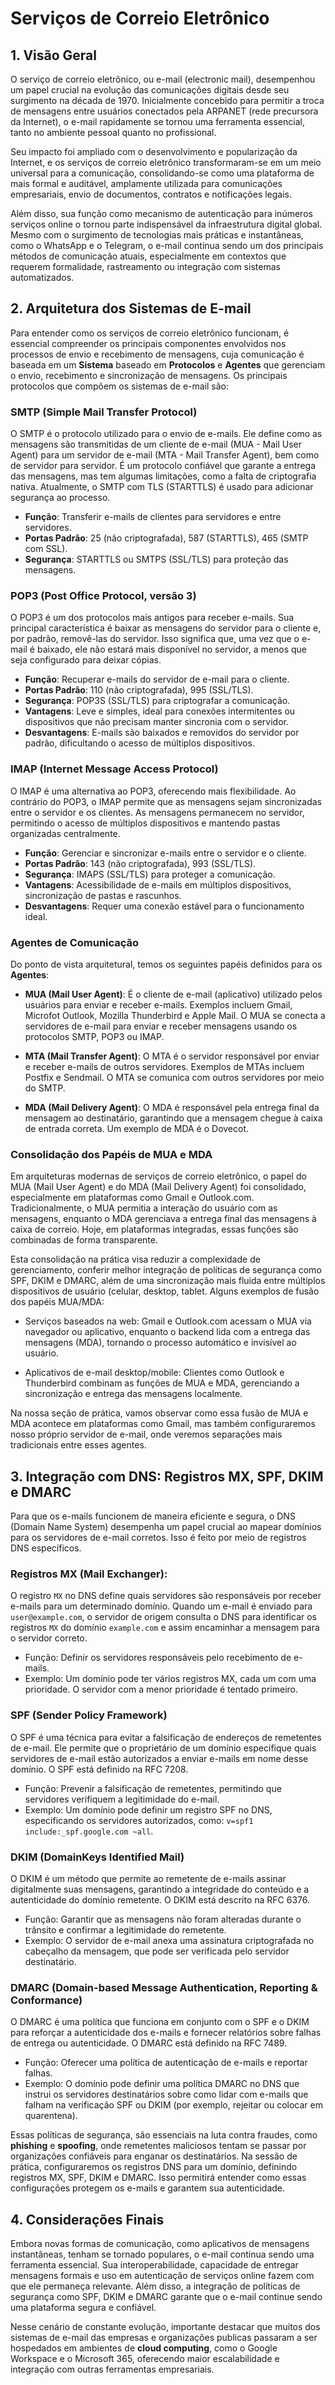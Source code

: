 # Serviços de Correio Eletrônico  

## 1. Visão Geral

O serviço de correio eletrônico, ou e-mail (electronic mail), desempenhou um papel crucial na evolução das comunicações digitais desde seu surgimento na década de 1970. Inicialmente concebido para permitir a troca de mensagens entre usuários conectados pela ARPANET (rede precursora da Internet), o e-mail rapidamente se tornou uma ferramenta essencial, tanto no ambiente pessoal quanto no profissional. 

Seu impacto foi ampliado com o desenvolvimento e popularização da Internet, e os serviços de correio eletrônico transformaram-se em um meio universal para a comunicação, consolidando-se como uma plataforma de mais formal e auditável, amplamente utilizada para comunicações empresariais, envio de documentos, contratos e notificações legais. 

Além disso, sua função como mecanismo de autenticação para inúmeros serviços online o tornou parte indispensável da infraestrutura digital global. Mesmo com o surgimento de tecnologias mais práticas e instantâneas, como o WhatsApp e o Telegram, o e-mail continua sendo um dos principais métodos de comunicação atuais, especialmente em contextos que requerem formalidade, rastreamento ou integração com sistemas automatizados.

## 2. Arquitetura dos Sistemas de E-mail

Para entender como os serviços de correio eletrônico funcionam, é essencial compreender os principais componentes envolvidos nos processos de envio e recebimento de mensagens, cuja comunicação é baseada em um **Sistema** baseado em **Protocolos** e **Agentes** que gerenciam o envio, recebimento e sincronização de mensagens. Os principais protocolos que compõem os sistemas de e-mail são:  

### SMTP (Simple Mail Transfer Protocol)

O SMTP é o protocolo utilizado para o envio de e-mails. Ele define como as mensagens são transmitidas de um cliente de e-mail (MUA - Mail User Agent) para um servidor de e-mail (MTA - Mail Transfer Agent), bem como de servidor para servidor. É um protocolo confiável que garante a entrega das mensagens, mas tem algumas limitações, como a falta de criptografia nativa. Atualmente, o SMTP com TLS (STARTTLS) é usado para adicionar segurança ao processo.

- **Função**: Transferir e-mails de clientes para servidores e entre servidores.
- **Portas Padrão**: 25 (não criptografada), 587 (STARTTLS), 465 (SMTP com SSL).
- **Segurança**: STARTTLS ou SMTPS (SSL/TLS) para proteção das mensagens.

### POP3 (Post Office Protocol, versão 3)

O POP3 é um dos protocolos mais antigos para receber e-mails. Sua principal característica é baixar as mensagens do servidor para o cliente e, por padrão, removê-las do servidor. Isso significa que, uma vez que o e-mail é baixado, ele não estará mais disponível no servidor, a menos que seja configurado para deixar cópias.

- **Função**: Recuperar e-mails do servidor de e-mail para o cliente.
- **Portas Padrão**: 110 (não criptografada), 995 (SSL/TLS).
- **Segurança**: POP3S (SSL/TLS) para criptografar a comunicação.
- **Vantagens**: Leve e simples, ideal para conexões intermitentes ou dispositivos que não precisam manter sincronia com o servidor.
- **Desvantagens**: E-mails são baixados e removidos do servidor por padrão, dificultando o acesso de múltiplos dispositivos.

### IMAP (Internet Message Access Protocol)

O IMAP é uma alternativa ao POP3, oferecendo mais flexibilidade. Ao contrário do POP3, o IMAP permite que as mensagens sejam sincronizadas entre o servidor e os clientes. As mensagens permanecem no servidor, permitindo o acesso de múltiplos dispositivos e mantendo pastas organizadas centralmente.

- **Função**: Gerenciar e sincronizar e-mails entre o servidor e o cliente.
- **Portas Padrão**: 143 (não criptografada), 993 (SSL/TLS).
- **Segurança**: IMAPS (SSL/TLS) para proteger a comunicação.
- **Vantagens**: Acessibilidade de e-mails em múltiplos dispositivos, sincronização de pastas e rascunhos.
- **Desvantagens**: Requer uma conexão estável para o funcionamento ideal.

### Agentes de Comunicação

Do ponto de vista arquitetural, temos os seguintes papéis definidos para os **Agentes**: 

- **MUA (Mail User Agent)**: É o cliente de e-mail (aplicativo) utilizado pelos usuários para enviar e receber e-mails. Exemplos incluem Gmail, Microfot Outlook, Mozilla Thunderbird e Apple Mail. O MUA se conecta a servidores de e-mail para enviar e receber mensagens usando os protocolos SMTP, POP3 ou IMAP.

- **MTA (Mail Transfer Agent)**: O MTA é o servidor responsável por enviar e receber e-mails de outros servidores. Exemplos de MTAs incluem Postfix e Sendmail. O MTA se comunica com outros servidores por meio do SMTP.

- **MDA (Mail Delivery Agent)**: O MDA é responsável pela entrega final da mensagem ao destinatário, garantindo que a mensagem chegue à caixa de entrada correta. Um exemplo de MDA é o Dovecot.

### Consolidação dos Papéis de MUA e MDA

Em arquiteturas modernas de serviços de correio eletrônico, o papel do MUA (Mail User Agent) e do MDA (Mail Delivery Agent) foi consolidado, especialmente em plataformas como Gmail e Outlook.com. Tradicionalmente, o MUA permitia a interação do usuário com as mensagens, enquanto o MDA gerenciava a entrega final das mensagens à caixa de correio. Hoje, em plataformas integradas, essas funções são combinadas de forma transparente. 

Esta consolidação na prática visa reduzir a complexidade de gerenciamento, conferir melhor integração de políticas de segurança como SPF, DKIM e DMARC, além de uma sincronização mais fluida entre múltiplos dispositivos de usuário (celular, desktop, tablet. Alguns exemplos de fusão dos papéis MUA/MDA:

- Serviços baseados na web: Gmail e Outlook.com acessam o MUA via navegador ou aplicativo, enquanto o backend lida com a entrega das mensagens (MDA), tornando o processo automático e invisível ao usuário.

- Aplicativos de e-mail desktop/mobile: Clientes como Outlook e Thunderbird combinam as funções de MUA e MDA, gerenciando a sincronização e entrega das mensagens localmente.

Na nossa seção de prática, vamos observar como essa fusão de MUA e MDA acontece em plataformas como Gmail, mas também configuraremos nosso próprio servidor de e-mail, onde veremos separações mais tradicionais entre esses agentes.

## 3. Integração com DNS: Registros MX, SPF, DKIM e DMARC

Para que os e-mails funcionem de maneira eficiente e segura, o DNS (Domain Name System) desempenha um papel crucial ao mapear domínios para os servidores de e-mail corretos. Isso é feito por meio de registros DNS específicos.

### Registros MX (Mail Exchanger): 

O registro `MX` no DNS define quais servidores são responsáveis por receber e-mails para um determinado domínio. Quando um e-mail é enviado para `user@example.com`, o servidor de origem consulta o DNS para identificar os registros `MX` do domínio `example.com` e assim encaminhar a mensagem para o servidor correto.

- Função: Definir os servidores responsáveis pelo recebimento de e-mails.
- Exemplo: Um domínio pode ter vários registros MX, cada um com uma prioridade. O servidor com a menor prioridade é tentado primeiro.

### SPF (Sender Policy Framework)

O SPF é uma técnica para evitar a falsificação de endereços de remetentes de e-mail. Ele permite que o proprietário de um domínio especifique quais servidores de e-mail estão autorizados a enviar e-mails em nome desse domínio. O SPF está definido na RFC 7208.

- Função: Prevenir a falsificação de remetentes, permitindo que servidores verifiquem a legitimidade do e-mail.
- Exemplo: Um domínio pode definir um registro SPF no DNS, especificando os servidores autorizados, como: `v=spf1 include:_spf.google.com ~all`.

### DKIM (DomainKeys Identified Mail)

O DKIM é um método que permite ao remetente de e-mails assinar digitalmente suas mensagens, garantindo a integridade do conteúdo e a autenticidade do domínio remetente. O DKIM está descrito na RFC 6376.

- Função: Garantir que as mensagens não foram alteradas durante o trânsito e confirmar a legitimidade do remetente.
- Exemplo: O servidor de e-mail anexa uma assinatura criptografada no cabeçalho da mensagem, que pode ser verificada pelo servidor destinatário.

### DMARC (Domain-based Message Authentication, Reporting & Conformance)

O DMARC é uma política que funciona em conjunto com o SPF e o DKIM para reforçar a autenticidade dos e-mails e fornecer relatórios sobre falhas de entrega ou autenticidade. O DMARC está definido na RFC 7489.

- Função: Oferecer uma política de autenticação de e-mails e reportar falhas.
- Exemplo: O domínio pode definir uma política DMARC no DNS que instrui os servidores destinatários sobre como lidar com e-mails que falham na verificação SPF ou DKIM (por exemplo, rejeitar ou colocar em quarentena).

Essas políticas de segurança, são essenciais na luta contra fraudes, como **phishing** e **spoofing**, onde remetentes maliciosos tentam se passar por organizações confiáveis para enganar os destinatários. Na sessão de prática, configuraremos os registros DNS para um domínio, definindo registros MX, SPF, DKIM e DMARC. Isso permitirá entender como essas configurações protegem os e-mails e garantem sua autenticidade.

## 4. Considerações Finais

Embora novas formas de comunicação, como aplicativos de mensagens instantâneas, tenham se tornado populares, o e-mail continua sendo uma ferramenta essencial. Sua interoperabilidade, capacidade de entregar mensagens formais e uso em autenticação de serviços online fazem com que ele permaneça relevante. 
Além disso, a integração de políticas de segurança como SPF, DKIM e DMARC garante que o e-mail continue sendo uma plataforma segura e confiável.

Nesse cenário de constante evolução, importante destacar que muitos dos sistemas de e-mail das empresas e organizações publicas passaram a ser hospedados em ambientes de **cloud computing**, como o Google Workspace e o Microsoft 365, oferecendo maior escalabilidade e integração com outras ferramentas empresariais.

<!--

Agora que entendemos a teoria por trás dos sistemas de e-mail, veremos na prática como configurar um servidor de e-mail, integrar com DNS e implementar políticas de segurança para garantir que as mensagens sejam entregues de maneira eficiente e segura.


Diferenças entre POP3 e IMAP
POP3 baixa os e-mails para o dispositivo local e, por padrão, remove-os do servidor. Ele é mais simples e requer menos recursos de servidor, mas não permite sincronização entre múltiplos dispositivos.
IMAP mantém os e-mails no servidor e os sincroniza entre dispositivos, permitindo que as mesmas pastas e mensagens sejam acessadas de diferentes locais.



2. Mailcow: Solução para Gerenciamento de E-mail
O que é Mailcow?
Mailcow é uma suíte completa de gerenciamento de e-mail, que utiliza contêineres Docker para implementar um servidor de e-mail integrado. Ele combina diversos componentes essenciais, como Postfix, Dovecot, Rspamd (antispam), ClamAV (antivírus), e ainda oferece uma interface gráfica de administração (GUI) moderna. O Mailcow é projetado para ser seguro, escalável e fácil de configurar, tornando-o uma excelente solução para servidores de e-mail autônomos.

Componentes Principais do Mailcow
Postfix: Atua como o servidor SMTP, responsável pelo envio de e-mails.
Dovecot: Gerencia a recepção de e-mails através dos protocolos POP3 e IMAP.
Rspamd: Fornece detecção de spam e regras de filtragem de e-mails.
ClamAV: Implementa um sistema de antivírus para verificar os e-mails recebidos e enviados.
MySQL/MariaDB: Utilizado como banco de dados para armazenar a configuração de usuários, domínios, aliases e outras informações.
Nginx: Atua como proxy reverso para fornecer acesso seguro à interface web e à comunicação com o servidor.
SOGo: Interface de webmail completa e intuitiva, que permite o gerenciamento de e-mails, calendários e contatos.
Redis: Cache para melhorar a performance do servidor de e-mail.
Estrutura de Contêineres
O Mailcow é projetado em uma arquitetura modular, onde cada componente é executado em um contêiner Docker individual. Isso facilita a escalabilidade e a manutenção do sistema.

Arquitetura de Mailcow
Componente	Função	Protocolo/Portas
Postfix	Envio de e-mails (SMTP)	SMTP: 25, 587
Dovecot	Recepção de e-mails (IMAP/POP3)	IMAP: 143, 993 / POP3: 110, 995
Rspamd	Filtragem de spam	-
ClamAV	Proteção antivírus	-
MySQL	Banco de dados para configuração de e-mails	3306
Nginx	Proxy reverso e interface web	80, 443
SOGo	Webmail, gerenciamento de calendários e contatos	Web: 443
Redis	Cache para performance	-
Características Principais do Mailcow
Segurança: Implementa práticas modernas de segurança, como criptografia com SSL/TLS para SMTP, IMAP e POP3, além de DNSSEC, DMARC e suporte a autenticação com SPF e DKIM.
Interface Gráfica (GUI): Facilita a administração do servidor de e-mail e gerenciamento de usuários.
Antispam e Antivírus: Vem com Rspamd e ClamAV integrados para proteger contra spam e malware.
Sincronização e Acesso: Utiliza o Dovecot para garantir que os usuários possam acessar e-mails via IMAP ou POP3 de qualquer dispositivo.
3. Configurando Mailcow com Docker Compose
Pré-requisitos
Docker e Docker Compose instalados no sistema.
Ambiente Linux ou WSL com suporte ao Docker.
DNS configurado (idealmente com registros MX e A apontando para o servidor de e-mail).
Instalando o Mailcow
Siga estas etapas para instalar o Mailcow:

Clone o repositório Mailcow Dockerized:

bash
Copiar código
git clone https://github.com/mailcow/mailcow-dockerized
cd mailcow-dockerized
Gere o arquivo de configuração com o script generate_config.sh:

bash
Copiar código
./generate_config.sh
Durante a execução do script, você será solicitado a fornecer o domínio principal e outras informações essenciais. Certifique-se de utilizar o domínio que configurou no servidor DNS para o servidor de e-mail (por exemplo, mail.exemplo.com).

Suba os serviços usando Docker Compose:

bash
Copiar código
docker-compose up -d
Acesse a interface de administração via navegador, usando o domínio ou IP configurado:

bash
Copiar código
https://<seu-dominio>:8443
Use as credenciais fornecidas no terminal para fazer login.

Integração com DNS
Para que o Mailcow funcione corretamente, certifique-se de que seu servidor DNS está configurado corretamente. Isso inclui:

Registro MX: Aponta o domínio exemplo.com para o servidor de e-mail mail.exemplo.com.
Registro A: Aponta o subdomínio mail.exemplo.com para o endereço IP do servidor.
Exemplo de configuração DNS:

bash
Copiar código
@       IN      MX      10 mail.exemplo.com.
mail    IN      A       192.168.0.4
Testando a Configuração
Verifique se o servidor de e-mail está enviando e recebendo e-mails corretamente.
Utilize ferramentas como telnet ou openssl para testar a conectividade nos protocolos SMTP, IMAP e POP3.
Exemplo de teste com telnet para SMTP:

bash
Copiar código
telnet mail.exemplo.com 25
Ou com openssl para testar conexão segura via IMAPS:

bash
Copiar código
openssl s_client -connect mail.exemplo.com:993
4. Testando o Acesso ao E-mail
Após configurar e iniciar o Mailcow, você pode testar o envio e o recebimento de e-mails utilizando qualquer cliente de e-mail (ex: Thunderbird, Outlook) ou diretamente pela interface web do Mailcow.

Certifique-se de que o cliente de e-mail está configurado com os seguintes parâmetros:

SMTP: mail.exemplo.com, porta 587 (STARTTLS) ou 465 (SSL/TLS)
IMAP: mail.exemplo.com, porta 993 (SSL/TLS)
POP3: mail.exemplo.com, porta 995 (SSL/TLS)
5. Conclusão
Este documento oferece uma visão detalhada sobre os protocolos de e-mail essenciais, como SMTP, POP3 e IMAP, e explica como o Mailcow pode ser usado para implementar uma solução de e-mail completa. Utilizando contêineres Docker, o Mailcow oferece uma solução segura, escalável e fácil de gerenciar, com todos os recursos necessários para um servidor de e-mail moderno. Ao seguir este guia, você terá um sistema de e-mail em pleno funcionamento, integrado ao DNS e pronto para testes e operação.




 os principais pontos a considerar ao preencher o generate_config.sh:

1. Informações para o generate_config.sh do Mailcow
O generate_config.sh gera automaticamente o arquivo de configuração principal do Mailcow. Para integrá-lo ao seu ambiente DNS, você precisará especificar o domínio e hostname do servidor de e-mail de maneira coerente com a sua configuração de DNS no BIND.

Aqui está um exemplo de como preencher o generate_config.sh:

bash
Copiar código
#!/bin/bash

# Definir o domínio principal do Mailcow
MAILCOW_HOSTNAME="mail.exemplo.com"

# Definir o domínio (zona DNS configurada)
MAILCOW_DOMAIN="exemplo.com"

# Porta de SMTP que o Mailcow usará
SMTP_PORT=25

# Porta de HTTPS para acesso à interface web
HTTPS_PORT=8443

# IP ou domínio onde o DNS já está configurado
DNS_SERVER="192.168.0.1"

# Gerar o arquivo de configuração Mailcow
cat > mailcow.conf <<EOF
# Mailcow configuration
HOSTNAME=$MAILCOW_HOSTNAME
MAILCOW_DOMAIN=$MAILCOW_DOMAIN
HTTP_PORT=$HTTPS_PORT
SMTP_PORT=$SMTP_PORT

# Definindo o IP ou domínio do servidor DNS
DNS_SERVER=$DNS_SERVER

# Outras opções
ENABLE_CLAMAV=1
ENABLE_SPAMASSASSIN=1
EOF
2. Integração do Mailcow com o DNS
No seu caso, como você já configurou o BIND DNS para a zona exemplo.com com subdomínios como mail.exemplo.com, certifique-se de que o servidor de e-mail Mailcow seja configurado para usar o DNS corretamente. A integração entre os serviços DNS e e-mail será feita utilizando os registros DNS que você configurou para o BIND:

Registro MX: Você já tem um registro MX configurado no seu DNS apontando para mail.exemplo.com. Isso garante que os e-mails para exemplo.com serão roteados corretamente para o seu servidor de e-mail Mailcow.
3. Configurando o Mailcow
Com o arquivo de configuração gerado pelo generate_config.sh, rode o script e configure o Mailcow. Agora, suba os serviços com docker-compose.

bash
Copiar código
# Gerar a configuração
./generate_config.sh

# Subir os serviços com Docker Compose
docker-compose up -d
4. Verificar os Registros DNS no BIND
Certifique-se de que os registros DNS estejam configurados corretamente no seu servidor BIND, especialmente o registro MX. O arquivo db.exemplo.com no BIND pode conter algo como:

bash
Copiar código
@       IN      MX      10 mail.exemplo.com.
mail    IN      A       192.168.0.4
5. Testar a Configuração
Agora que tudo está configurado, você pode testar a resolução DNS e o envio de e-mails:

Verifique a resolução DNS: Teste se o subdomínio mail.exemplo.com resolve corretamente.
bash
Copiar código
dig @127.0.0.1 -p 8053 mail.exemplo.com
Verifique o servidor de e-mail: Teste o envio e recebimento de e-mails via Mailcow para garantir que a integração com DNS está funcionando.
Conclusão
Esse fluxo de trabalho integra seu ambiente DNS com o Mailcow, utilizando o servidor BIND que você já configurou. O Mailcow, com sua interface web (GUI), facilita o gerenciamento dos serviços de e-mail e deve funcionar perfeitamente com o DNS existente.

Se precisar de mais detalhes sobre a configuração ou integração com DNSSEC ou outras opções, me avise!






Você disse:
crie um README.md com semelhante complexidade ao que criei para DNS. aborde os temas teoricos dos protocolos SMTP, POP3, IMAP, etc. 

depois introduza o mailcow como alternativa de implementacao e explique sua arquitetura. 
O ChatGPT disse:
ChatGPT
Aqui está um exemplo de um README.md com a mesma complexidade do seu arquivo de DNS, abordando os protocolos SMTP, POP3 e IMAP e introduzindo o Mailcow como alternativa de implementação para um servidor de e-mail:

Serviço de E-mail (SMTP, POP3, IMAP) com Mailcow
1. Visão Geral
O que são SMTP, POP3 e IMAP?
Serviços de e-mail dependem de protocolos específicos para enviar e receber mensagens entre servidores e clientes. Os principais protocolos que compõem o sistema de e-mail são o SMTP (Simple Mail Transfer Protocol), o POP3 (Post Office Protocol) e o IMAP (Internet Message Access Protocol).

SMTP (Simple Mail Transfer Protocol)
O SMTP é o protocolo utilizado para o envio de e-mails. Ele define como as mensagens são transmitidas de um cliente de e-mail (MUA - Mail User Agent) para um servidor de e-mail (MTA - Mail Transfer Agent), bem como de servidor para servidor. É um protocolo confiável que garante a entrega das mensagens, mas tem algumas limitações, como a falta de criptografia nativa. Atualmente, o SMTP com TLS (STARTTLS) é usado para adicionar segurança ao processo.

Função: Transferir e-mails de clientes para servidores e entre servidores.
Portas Padrão: 25 (não criptografada), 587 (STARTTLS), 465 (SMTP com SSL).
Segurança: STARTTLS ou SMTPS (SSL/TLS) para proteção das mensagens.
POP3 (Post Office Protocol, versão 3)
O POP3 é um dos protocolos mais antigos para receber e-mails. Sua principal característica é baixar as mensagens do servidor para o cliente e, por padrão, removê-las do servidor. Isso significa que, uma vez que o e-mail é baixado, ele não estará mais disponível no servidor, a menos que seja configurado para deixar cópias.

Função: Recuperar e-mails do servidor de e-mail para o cliente.
Portas Padrão: 110 (não criptografada), 995 (SSL/TLS).
Segurança: POP3S (SSL/TLS) para criptografar a comunicação.
Vantagens: Leve e simples, ideal para conexões intermitentes ou dispositivos que não precisam manter sincronia com o servidor.
Desvantagens: E-mails são baixados e removidos do servidor por padrão, dificultando o acesso de múltiplos dispositivos.
IMAP (Internet Message Access Protocol)
O IMAP é uma alternativa ao POP3, oferecendo mais flexibilidade. Ao contrário do POP3, o IMAP permite que as mensagens sejam sincronizadas entre o servidor e os clientes. As mensagens permanecem no servidor, permitindo o acesso de múltiplos dispositivos e mantendo pastas organizadas centralmente.

Função: Gerenciar e sincronizar e-mails entre o servidor e o cliente.
Portas Padrão: 143 (não criptografada), 993 (SSL/TLS).
Segurança: IMAPS (SSL/TLS) para proteger a comunicação.
Vantagens: Acessibilidade de e-mails em múltiplos dispositivos, sincronização de pastas e rascunhos.
Desvantagens: Requer uma conexão estável para o funcionamento ideal.
Diferenças entre POP3 e IMAP
POP3 baixa os e-mails para o dispositivo local e, por padrão, remove-os do servidor. Ele é mais simples e requer menos recursos de servidor, mas não permite sincronização entre múltiplos dispositivos.
IMAP mantém os e-mails no servidor e os sincroniza entre dispositivos, permitindo que as mesmas pastas e mensagens sejam acessadas de diferentes locais.
2. Mailcow: Solução para Gerenciamento de E-mail
O que é Mailcow?
Mailcow é uma suíte completa de gerenciamento de e-mail, que utiliza contêineres Docker para implementar um servidor de e-mail integrado. Ele combina diversos componentes essenciais, como Postfix, Dovecot, Rspamd (antispam), ClamAV (antivírus), e ainda oferece uma interface gráfica de administração (GUI) moderna. O Mailcow é projetado para ser seguro, escalável e fácil de configurar, tornando-o uma excelente solução para servidores de e-mail autônomos.

Componentes Principais do Mailcow
Postfix: Atua como o servidor SMTP, responsável pelo envio de e-mails.
Dovecot: Gerencia a recepção de e-mails através dos protocolos POP3 e IMAP.
Rspamd: Fornece detecção de spam e regras de filtragem de e-mails.
ClamAV: Implementa um sistema de antivírus para verificar os e-mails recebidos e enviados.
MySQL/MariaDB: Utilizado como banco de dados para armazenar a configuração de usuários, domínios, aliases e outras informações.
Nginx: Atua como proxy reverso para fornecer acesso seguro à interface web e à comunicação com o servidor.
SOGo: Interface de webmail completa e intuitiva, que permite o gerenciamento de e-mails, calendários e contatos.
Redis: Cache para melhorar a performance do servidor de e-mail.
Estrutura de Contêineres
O Mailcow é projetado em uma arquitetura modular, onde cada componente é executado em um contêiner Docker individual. Isso facilita a escalabilidade e a manutenção do sistema.

Arquitetura de Mailcow
Componente	Função	Protocolo/Portas
Postfix	Envio de e-mails (SMTP)	SMTP: 25, 587
Dovecot	Recepção de e-mails (IMAP/POP3)	IMAP: 143, 993 / POP3: 110, 995
Rspamd	Filtragem de spam	-
ClamAV	Proteção antivírus	-
MySQL	Banco de dados para configuração de e-mails	3306
Nginx	Proxy reverso e interface web	80, 443
SOGo	Webmail, gerenciamento de calendários e contatos	Web: 443
Redis	Cache para performance	-
Características Principais do Mailcow
Segurança: Implementa práticas modernas de segurança, como criptografia com SSL/TLS para SMTP, IMAP e POP3, além de DNSSEC, DMARC e suporte a autenticação com SPF e DKIM.
Interface Gráfica (GUI): Facilita a administração do servidor de e-mail e gerenciamento de usuários.
Antispam e Antivírus: Vem com Rspamd e ClamAV integrados para proteger contra spam e malware.
Sincronização e Acesso: Utiliza o Dovecot para garantir que os usuários possam acessar e-mails via IMAP ou POP3 de qualquer dispositivo.
3. Configurando Mailcow com Docker Compose
Pré-requisitos
Docker e Docker Compose instalados no sistema.
Ambiente Linux ou WSL com suporte ao Docker.
DNS configurado (idealmente com registros MX e A apontando para o servidor de e-mail).
Instalando o Mailcow
Siga estas etapas para instalar o Mailcow:

Clone o repositório Mailcow Dockerized:

bash
Copiar código
git clone https://github.com/mailcow/mailcow-dockerized
cd mailcow-dockerized
Gere o arquivo de configuração com o script generate_config.sh:

bash
Copiar código
./generate_config.sh
Durante a execução do script, você será solicitado a fornecer o domínio principal e outras informações essenciais. Certifique-se de utilizar o domínio que configurou no servidor DNS para o servidor de e-mail (por exemplo, mail.exemplo.com).

Suba os serviços usando Docker Compose:

bash
Copiar código
docker-compose up -d
Acesse a interface de administração via navegador, usando o domínio ou IP configurado:

bash
Copiar código
https://<seu-dominio>:8443
Use as credenciais fornecidas no terminal para fazer login.

Integração com DNS
Para que o Mailcow funcione corretamente, certifique-se de que seu servidor DNS está configurado corretamente. Isso inclui:

Registro MX: Aponta o domínio exemplo.com para o servidor de e-mail mail.exemplo.com.
Registro A: Aponta o subdomínio mail.exemplo.com para o endereço IP do servidor.
Exemplo de configuração DNS:

bash
Copiar código
@       IN      MX      10 mail.exemplo.com.
mail    IN      A       192.168.0.4
Testando a Configuração
Verifique se o servidor de e-mail está enviando e recebendo e-mails corretamente.
Utilize ferramentas como telnet ou openssl para testar a conectividade nos protocolos SMTP, IMAP e POP3.
Exemplo de teste com telnet para SMTP:

bash
Copiar código
telnet mail.exemplo.com 25
Ou com openssl para testar conexão segura via IMAPS:

bash
Copiar código
openssl s_client -connect mail.exemplo.com:993
4. Testando o Acesso ao E-mail
Após configurar e iniciar o Mailcow, você pode testar o envio e o recebimento de e-mails utilizando qualquer cliente de e-mail (ex: Thunderbird, Outlook) ou diretamente pela interface web do Mailcow.

Certifique-se de que o cliente de e-mail está configurado com os seguintes parâmetros:

SMTP: mail.exemplo.com, porta 587 (STARTTLS) ou 465 (SSL/TLS)
IMAP: mail.exemplo.com, porta 993 (SSL/TLS)
POP3: mail.exemplo.com, porta 995 (SSL/TLS)
5. Conclusão
Este documento oferece uma visão detalhada sobre os protocolos de e-mail essenciais, como SMTP, POP3 e IMAP, e explica como o Mailcow pode ser usado para implementar uma solução de e-mail completa. Utilizando contêineres Docker, o Mailcow oferece uma solução segura, escalável e fácil de gerenciar, com todos os recursos necessários para um servidor de e-mail moderno. Ao seguir este guia, você terá um sistema de e-mail em pleno funcionamento, integrado ao DNS e pronto para testes e operação.

-->
